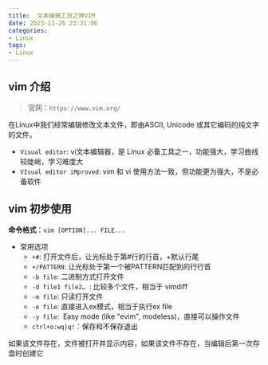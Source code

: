 ```yaml
---
title:  文本编辑工具之神VIM
date: 2023-11-26 23:31:06
categories:
- Linux
tags:
- Linux
---
```



## vim 介绍

> 官网：`https://www.vim.org/`

在Linux中我们经常编辑修改文本文件，即由ASCII, Unicode 或其它编码的纯文字的文件。

- `Visual editor`: vi文本编辑器，是 Linux 必备工具之一，功能强大，学习曲线较陡峭，学习难度大
- `VIsual editor iMproved`: vim 和 vi 使用方法一致，但功能更为强大，不是必备软件

## vim 初步使用

**命令格式**：`vim [OPTION]... FILE...`

- 常用选项
    - `+#`: 打开文件后，让光标处于第#行的行首，+默认行尾
    - `+/PATTERN`: 让光标处于第一个被PATTERN匹配到的行行首
    - `-b file`: 二进制方式打开文件
    - `-d file1 file2… `: 比较多个文件，相当于 vimdiff
    - `-m file`: 只读打开文件
    - `-e file`: 直接进入ex模式，相当于执行ex file 
    - `-y file`:  Easy mode (like "evim", modeless)，直接可以操作文件
    - `ctrl+o:wq|q!`：保存和不保存退出

如果该文件存在，文件被打开并显示内容，如果该文件不存在，当编辑后第一次存盘时创建它

